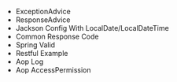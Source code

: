 - ExceptionAdvice
- ResponseAdvice
- Jackson Config With LocalDate/LocalDateTime
- Common Response Code
- Spring Valid
- Restful Example
- Aop Log
- Aop AccessPermission